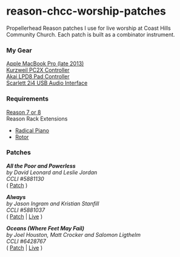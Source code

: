 # reason-chcc-worship-patches
Propellerhead Reason patches I use for live worship at Coast Hills Community Church. Each patch is built as a combinator instrument.

### My Gear ###
[Apple MacBook Pro (late 2013)](http://www.engadget.com/products/apple/macbook-pro/15-inch-with-retina-display/late-2013/)  
[Kurzweil PC2X Controller](http://kurzweil.com/product/pc2x/)  
[Akai LPD8 Pad Controller](http://www.akaipro.com/product/lpd8)  
[Scarlett 2i4 USB Audio Interface](http://us.focusrite.com/usb-audio-interfaces/scarlett-2i4)

### Requirements ###
[Reason 7 or 8](https://www.propellerheads.se/reason)  
Reason Rack Extensions
- [Radical Piano](https://shop.propellerheads.se/product/radical-piano/) 
- [Rotor](https://shop.propellerheads.se/product/rotor/)

### Patches ###

**_All the Poor and Powerless_**  
_by David Leonard and Leslie Jordan_  
_CCLI #5881130_  
( [Patch](Patches/All%20the%20Poor%20and%20Powerless.cmb) )

**_Always_**  
_by Jason Ingram and Kristian Stanfill_  
_CCLI #5881037_  
( [Patch](Patches/Always.cmb) | [Live](https://vimeo.com/116045394#t=4m53s) )

**_Oceans (Where Feet May Fail)_**  
_by Joel Houston, Matt Crocker and Salomon Ligthelm_  
_CCLI #6428767_  
( [Patch](Patches/Oceans.cmb) | [Live](https://vimeo.com/116045394#t=68m50s) )
